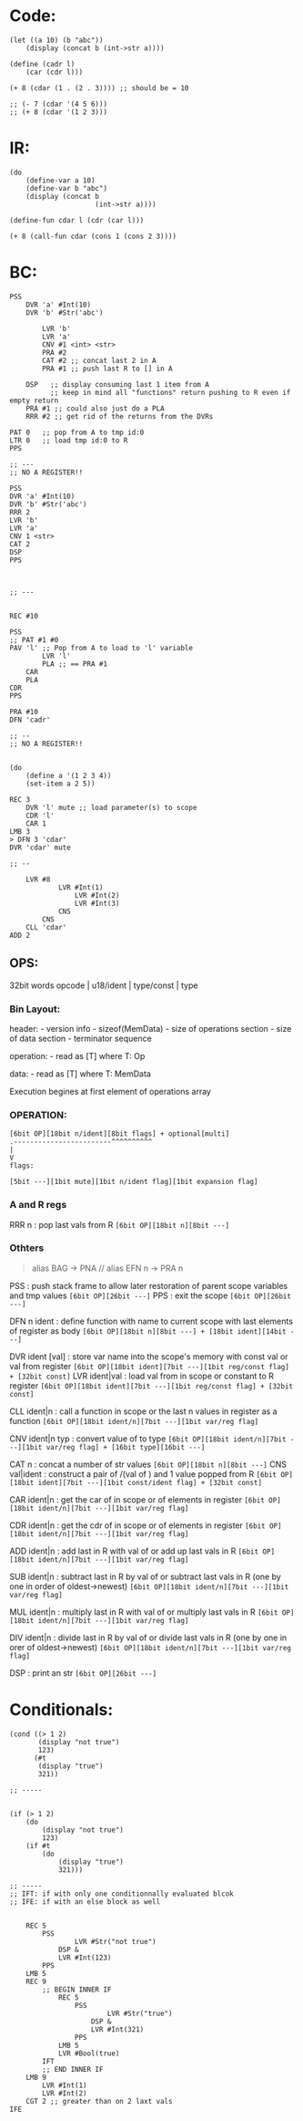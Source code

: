 # Code:

    (let ((a 10) (b "abc"))
        (display (concat b (int->str a))))

    (define (cadr l)
        (car (cdr l)))

    (+ 8 (cdar (1 . (2 . 3)))) ;; should be = 10

    ;; (- 7 (cdar '(4 5 6)))
    ;; (+ 8 (cdar '(1 2 3)))

# IR:

    (do
        (define-var a 10)
        (define-var b "abc")
        (display (concat b
                         (int->str a))))

    (define-fun cdar l (cdr (car l)))

    (+ 8 (call-fun cdar (cons 1 (cons 2 3))))

# BC:

    PSS
        DVR 'a' #Int(10)
        DVR 'b' #Str('abc')

            LVR 'b'
            LVR 'a'
            CNV #1 <int> <str>
            PRA #2
            CAT #2 ;; concat last 2 in A
            PRA #1 ;; push last R to [] in A

        DSP   ;; display consuming last 1 item from A
              ;; keep in mind all "functions" return pushing to R even if empty return
        PRA #1 ;; could also just do a PLA
        RRR #2 ;; get rid of the returns from the DVRs

    PAT 0   ;; pop from A to tmp id:0
    LTR 0   ;; load tmp id:0 to R
    PPS

    ;; ---
    ;; NO A REGISTER!!

    PSS
    DVR 'a' #Int(10)
    DVR 'b' #Str('abc')
    RRR 2
    LVR 'b'
    LVR 'a'
    CNV 1 <str>
    CAT 2
    DSP
    PPS



    ;; ---


    REC #10

    PSS
    ;; PAT #1 #0
    PAV 'l' ;; Pop from A to load to 'l' variable
            LVR 'l'
            PLA ;; == PRA #1
        CAR
        PLA
    CDR
    PPS

    PRA #10
    DFN 'cadr'

    ;; --
    ;; NO A REGISTER!!


    (do
        (define a '(1 2 3 4))
        (set-item a 2 5))

    REC 3
        DVR 'l' mute ;; load parameter(s) to scope
        CDR 'l'
        CAR 1
    LMB 3
    > DFN 3 'cdar'
    DVR 'cdar' mute

    ;; --

        LVR #8
                LVR #Int(1)
                    LVR #Int(2)
                    LVR #Int(3)
                CNS
            CNS
        CLL 'cdar'
    ADD 2




## OPS:

32bit words
opcode | u18/ident | type/const | type


### Bin Layout:
header:
    - version info
    - sizeof(MemData)
    - size of operations section
    - size of data section
    - terminator sequence

operation:
    - read as [T] where T: Op

data:
    - read as [T] where T: MemData

Execution begines at first element of operations array


### OPERATION:

    [6bit OP][18bit n/ident][8bit flags] + optional[multi]
    .------------------------^^^^^^^^^^
    |
    V
    flags:

    [5bit ---][1bit mute][1bit n/ident flag][1bit expansion flag]

### A and R regs
RRR n    : pop last <n> vals from R
            `[6bit OP][18bit n][8bit ---]`

### Othters

> alias BAG -> PNA
// alias EFN n -> PRA n

PSS             : push stack frame to allow later
                   restoration of parent scope variables
                   and tmp values
                   `[6bit OP][26bit ---]`
PPS             : exit the scope
                   `[6bit OP][26bit ---]`

DFN n ident     : define function with name <ident> to current scope with last <n>
                   elements of register as body
                   `[6bit OP][18bit n][8bit ---] + [18bit ident][14bit ---]`

DVR ident [val] : store var name <ident> into the scope's memory with const
                   val or val from register
                   `[6bit OP][18bit ident][7bit ---][1bit reg/const flag] + [32bit const]`
LVR ident|val   : load val from <ident> in scope or constant <val> to R register
                   `[6bit OP][18bit ident][7bit ---][1bit reg/const flag] + [32bit const]`

CLL ident|n     : call a function <ident> in scope or the last n values in register as a function
                   `[6bit OP][18bit ident/n][7bit ---][1bit var/reg flag]`

CNV ident|n typ : convert value of <ident> to type <typ>
                   `[6bit OP][18bit ident/n][7bit ---][1bit var/reg flag] + [16bit type][16bit ---]`

CAT n           : concat a number of str values
                   `[6bit OP][18bit n][8bit ---]`
CNS val|ident   : construct a pair of <val>/(val of <ident>) and 1 value popped from R
                   `[6bit OP][18bit ident][7bit ---][1bit const/ident flag] + [32bit const]`

CAR ident|n     : get the car of <ident> in scope or of <n> elements in register
                   `[6bit OP][18bit ident/n][7bit ---][1bit var/reg flag]`

CDR ident|n     : get the cdr of <ident> in scope or of <n> elements in register
                   `[6bit OP][18bit ident/n][7bit ---][1bit var/reg flag]`

ADD ident|n     : add last in R with val of <ident> or add up last <n> vals in R
                   `[6bit OP][18bit ident/n][7bit ---][1bit var/reg flag]`

SUB ident|n     : subtract last in R by val of <ident> or subtract last <n> vals in R
                   (one by one in order of oldest->newest)
                   `[6bit OP][18bit ident/n][7bit ---][1bit var/reg flag]`

MUL ident|n     : multiply last in R with val of <ident> or multiply last <n> vals in R
                   `[6bit OP][18bit ident/n][7bit ---][1bit var/reg flag]`

DIV ident|n     : divide last in R by val of <ident> or divide last <n> vals in R
                    (one by one in orer of oldest->newest)
                    `[6bit OP][18bit ident/n][7bit ---][1bit var/reg flag]`

DSP             : print an str
                 `[6bit OP][26bit ---]`


# Conditionals:

    (cond ((> 1 2)
           (display "not true")
           123)
          (#t
           (display "true")
           321))

    ;; -----


    (if (> 1 2)
        (do
            (display "not true")
            123)
        (if #t
            (do
                (display "true")
                321)))

    ;; -----
    ;; IFT: if with only one conditionnally evaluated blcok
    ;; IFE: if with an else block as well


        REC 5
            PSS
                    LVR #Str("not true")
                DSP &
                LVR #Int(123)
            PPS
        LMB 5
        REC 9
            ;; BEGIN INNER IF
                REC 5
                    PSS
                            LVR #Str("true")
                        DSP &
                        LVR #Int(321)
                    PPS
                LMB 5
                LVR #Bool(true)
            IFT
            ;; END INNER IF
        LMB 9
            LVR #Int(1)
            LVR #Int(2)
        CGT 2 ;; greater than on 2 laxt vals
    IFE



